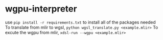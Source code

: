 # wgpu-interpreter

use `pip install -r requirements.txt` to install all of the packages needed
To translate from mlir to wgsl, `python wgsl_translate.py <example.mlir>`
To excute the wgpu from mlir, `xdsl-run --wgpu <example.mlir>`